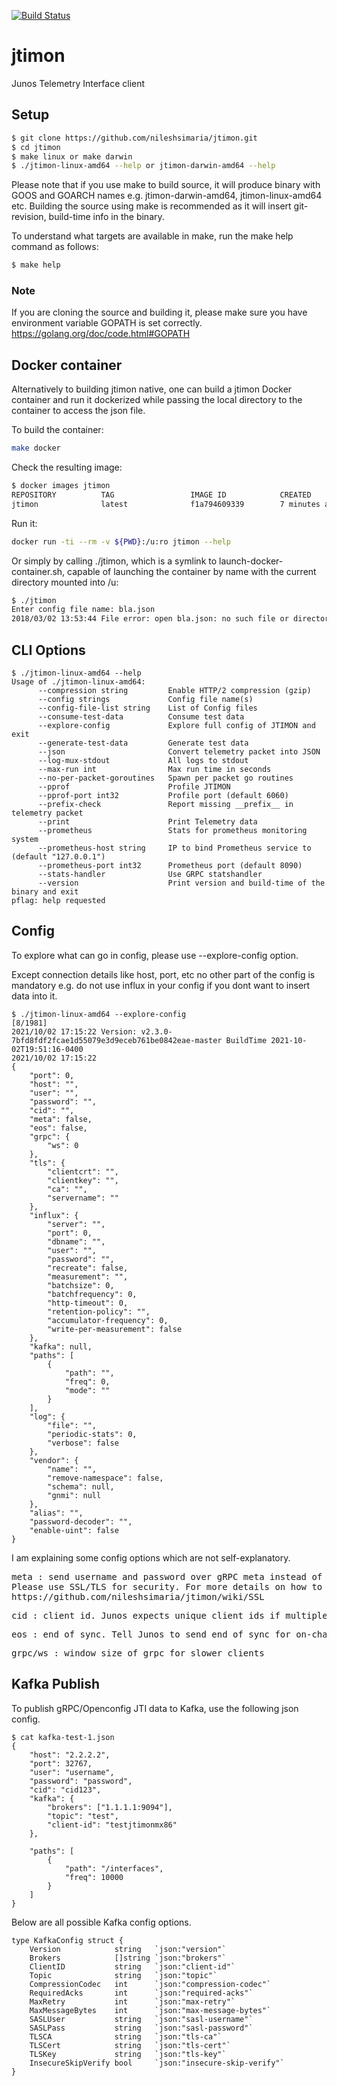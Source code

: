 [![Build Status](https://travis-ci.org/nileshsimaria/jtimon.svg?branch=master)](https://travis-ci.org/nileshsimaria/jtimon)

# jtimon

Junos Telemetry Interface client

## Setup

```sh
$ git clone https://github.com/nileshsimaria/jtimon.git
$ cd jtimon
$ make linux or make darwin
$ ./jtimon-linux-amd64 --help or jtimon-darwin-amd64 --help
```

Please note that if you use make to build source, it will produce binary with GOOS and GOARCH names e.g. jtimon-darwin-amd64, jtimon-linux-amd64 etc. Building the source using make is recommended as it will insert git-revision, build-time info in the binary.

To understand what targets are available in make, run the make help command as follows:

```sh
$ make help
```

### Note

If you are cloning the source and building it, please make sure you have environment variable GOPATH is set correctly.
https://golang.org/doc/code.html#GOPATH

## Docker container

Alternatively to building jtimon native, one can build a jtimon Docker container and run it dockerized while passing the local directory to the container to access the json file.

To build the container:

```sh
make docker
```

Check the resulting image:

```sh
$ docker images jtimon
REPOSITORY          TAG                 IMAGE ID            CREATED             SIZE
jtimon              latest              f1a794609339        7 minutes ago       24.5MB
```

Run it:

```sh
docker run -ti --rm -v ${PWD}:/u:ro jtimon --help
```

Or simply by calling ./jtimon, which is a symlink to launch-docker-container.sh, capable of launching the container by name with the current directory mounted into /u:

```sh
$ ./jtimon
Enter config file name: bla.json
2018/03/02 13:53:44 File error: open bla.json: no such file or directory
```

## CLI Options

```
$ ./jtimon-linux-amd64 --help
Usage of ./jtimon-linux-amd64:
      --compression string         Enable HTTP/2 compression (gzip)
      --config strings             Config file name(s)
      --config-file-list string    List of Config files
      --consume-test-data          Consume test data
      --explore-config             Explore full config of JTIMON and exit
      --generate-test-data         Generate test data
      --json                       Convert telemetry packet into JSON
      --log-mux-stdout             All logs to stdout
      --max-run int                Max run time in seconds
      --no-per-packet-goroutines   Spawn per packet go routines
      --pprof                      Profile JTIMON
      --pprof-port int32           Profile port (default 6060)
      --prefix-check               Report missing __prefix__ in telemetry packet
      --print                      Print Telemetry data
      --prometheus                 Stats for prometheus monitoring system
      --prometheus-host string     IP to bind Prometheus service to (default "127.0.0.1")
      --prometheus-port int32      Prometheus port (default 8090)
      --stats-handler              Use GRPC statshandler
      --version                    Print version and build-time of the binary and exit
pflag: help requested
```

## Config

To explore what can go in config, please use --explore-config option.

Except connection details like host, port, etc no other part of the config is mandatory e.g. do not use influx in your config if you dont want to insert data into it.

```
$ ./jtimon-linux-amd64 --explore-config                                                                                                                                   [8/1981]
2021/10/02 17:15:22 Version: v2.3.0-7bfd8fdf2fcae1d55079e3d9eceb761be0842eae-master BuildTime 2021-10-02T19:51:16-0400
2021/10/02 17:15:22
{
    "port": 0,
    "host": "",
    "user": "",
    "password": "",
    "cid": "",
    "meta": false,
    "eos": false,
    "grpc": {
        "ws": 0
    },
    "tls": {
        "clientcrt": "",
        "clientkey": "",
        "ca": "",
        "servername": ""
    },
    "influx": {
        "server": "",
        "port": 0,
        "dbname": "",
        "user": "",
        "password": "",
        "recreate": false,
        "measurement": "",
        "batchsize": 0,
        "batchfrequency": 0,
        "http-timeout": 0,
        "retention-policy": "",
        "accumulator-frequency": 0,
        "write-per-measurement": false
    },
    "kafka": null,
    "paths": [
        {
            "path": "",
            "freq": 0,
            "mode": ""
        }
    ],
    "log": {
        "file": "",
        "periodic-stats": 0,
        "verbose": false
    },
    "vendor": {
        "name": "",
        "remove-namespace": false,
        "schema": null,
        "gnmi": null
    },
    "alias": "",
    "password-decoder": "",
    "enable-uint": false
}    
```

I am explaining some config options which are not self-explanatory.

<pre>
meta : send username and password over gRPC meta instead of invoking LoginCheck() RPC for authentication. 
Please use SSL/TLS for security. For more details on how to use SSL/TLS, please refer wiki
https://github.com/nileshsimaria/jtimon/wiki/SSL
</pre>

<pre>
cid : client id. Junos expects unique client ids if multiple clients are subscribing to telemetry streams.
</pre>

<pre>
eos : end of sync. Tell Junos to send end of sync for on-change subscriptions.
</pre>

<pre>
grpc/ws : window size of grpc for slower clients
</pre>

## Kafka Publish

To publish gRPC/Openconfig JTI data to Kafka, use the following json config.

```
$ cat kafka-test-1.json
{
    "host": "2.2.2.2",
    "port": 32767,
    "user": "username",
    "password": "password",
    "cid": "cid123",
    "kafka": {
        "brokers": ["1.1.1.1:9094"],
        "topic": "test",
        "client-id": "testjtimonmx86"
    },

    "paths": [
        {
            "path": "/interfaces",
            "freq": 10000
        }
    ]
}
```

Below are all possible Kafka config options.

```
type KafkaConfig struct {
	Version            string   `json:"version"`
	Brokers            []string `json:"brokers"`
	ClientID           string   `json:"client-id"`
	Topic              string   `json:"topic"`
	CompressionCodec   int      `json:"compression-codec"`
	RequiredAcks       int      `json:"required-acks"`
	MaxRetry           int      `json:"max-retry"`
	MaxMessageBytes    int      `json:"max-message-bytes"`
	SASLUser           string   `json:"sasl-username"`
	SASLPass           string   `json:"sasl-password"`
	TLSCA              string   `json:"tls-ca"`
	TLSCert            string   `json:"tls-cert"`
	TLSKey             string   `json:"tls-key"`
	InsecureSkipVerify bool     `json:"insecure-skip-verify"`
}
```
